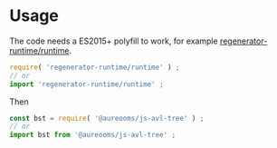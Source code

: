 # Usage
The code needs a ES2015+ polyfill to work, for example
[regenerator-runtime/runtime](https://babeljs.io/docs/usage/polyfill).
```js
require( 'regenerator-runtime/runtime' ) ;
// or
import 'regenerator-runtime/runtime' ;
```

Then
```js
const bst = require( '@aureooms/js-avl-tree' ) ;
// or
import bst from '@aureooms/js-avl-tree' ;
```
